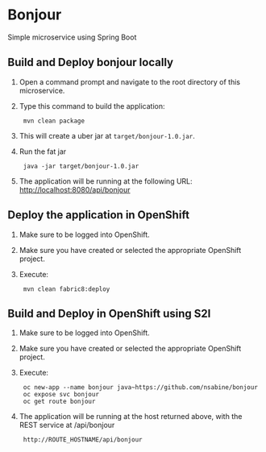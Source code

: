 # Bonjour
Simple microservice using Spring Boot

Build and Deploy bonjour locally
-----------------------------

1. Open a command prompt and navigate to the root directory of this microservice.
2. Type this command to build the application:

        mvn clean package

3. This will create a uber jar at  `target/bonjour-1.0.jar`.
4. Run the fat jar

        java -jar target/bonjour-1.0.jar

4. The application will be running at the following URL: <http://localhost:8080/api/bonjour>

Deploy the application in OpenShift
-----------------------------------

1. Make sure to be logged into OpenShift.
2. Make sure you have created or selected the appropriate OpenShift project.
3. Execute:

		mvn clean fabric8:deploy

Build and Deploy in OpenShift using S2I
---------------------------------------

1. Make sure to be logged into OpenShift.
2. Make sure you have created or selected the appropriate OpenShift project.
3. Execute:

		oc new-app --name bonjour java~https://github.com/nsabine/bonjour
		oc expose svc bonjour
		oc get route bonjour

4. The application will be running at the host returned above, with the REST service at /api/bonjour

		http://ROUTE_HOSTNAME/api/bonjour

